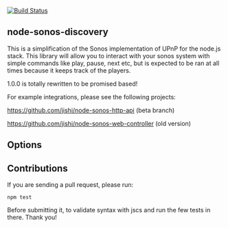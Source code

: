 [![Build Status](https://travis-ci.org/jishi/node-sonos-discovery.svg?branch=refactor-with-promises)](https://travis-ci.org/jishi/node-sonos-discovery)

node-sonos-discovery
--------------------

This is a simplification of the Sonos implementation of UPnP for the node.js stack. This library will allow you to interact with your sonos system with simple commands like play, pause, next etc, but is expected to be ran at all times because it keeps track of the players.

1.0.0 is totally rewritten to be promised based!

For example integrations, please see the following projects:

https://github.com/jishi/node-sonos-http-api (beta branch)

https://github.com/jishi/node-sonos-web-controller (old version)


Options
-------



Contributions
-------------

If you are sending a pull request, please run:

`npm test`

Before submitting it, to validate syntax with jscs and run the few tests in there. Thank you!